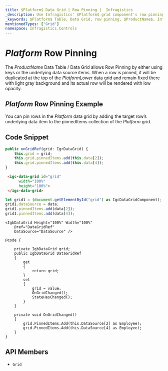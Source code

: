 ```yaml
---
title: $Platform$ Data Grid | Row Pinning |  Infragistics
_description: Use Infragistics' $Platform$ grid component's row pinning feature in order to lock row change row order with a rich and easy to use API. Check out $ProductName$ table demos!
_keywords: $Platform$ Table, Data Grid, row pinning, $ProductName$, Infragistics
mentionedTypes: ['Grid']
namespace: Infragistics.Controls
---
```


# $Platform$ Row Pinning

 The $ProductName$ Data Table / Data Grid allows Row Pinning by either using keys or the underlying data source items. When a row is pinned, it will be duplicated at the top of the $PlatformLower$ data grid and remain fixed there with light gray background and its actual row will be rendered with low opacity.

## $Platform$ Row Pinning Example


<code-view style="height: 600px"
           data-demos-base-url="{environment:dvDemosBaseUrl}"
           iframe-src="{environment:dvDemosBaseUrl}/grids/data-grid-row-pinning"
           alt="$Platform$ Row Pinning Example"
           github-src="grids/data-grid/row-pinning">
</code-view>

<div class="divider--half"></div>

You can pin rows in the $Platform$ data grid by adding the target row’s underlying data item to the pinnedItems collection of the $Platform$ grid.

## Code Snippet

```ts
public onGridRef(grid: IgrDataGrid) {
    this.grid = grid;
    this.grid.pinnedItems.add(this.data[2]);
    this.grid.pinnedItems.add(this.data[4]);
}
```

```html
 <igc-data-grid id="grid"
      width="100%"
      height="100%">
 </igc-data-grid>
```

```ts
let grid1 = (document.getElementById("grid") as IgcDataGridComponent);
grid1.dataSource = data;
grid1.pinnedItems.add(data[2]);
grid1.pinnedItems.add(data[4]);
```

```razor
<IgbDataGrid Height="100%" Width="100%"
    @ref="DataGridRef"
    DataSource="DataSource" />

@code {

    private IgbDataGrid grid;
    public IgbDataGrid DataGridRef
    {
        get
        {
            return grid;
        }
        set
        {
            grid = value;
            OnGridChanged();
            StateHasChanged();
        }
    }

    private void OnGridChanged()
    {
        grid.PinnedItems.Add(this.DataSource[2] as Employee);
        grid.PinnedItems.Add(this.DataSource[4] as Employee);
    }
}
```


 ## API Members

 - `Grid`